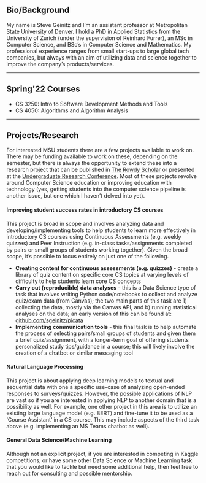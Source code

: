 
## Bio/Background
My name is Steve Geinitz and I’m an assistant professor at Metropolitan State University of Denver. I hold a PhD in Applied Statistics from the University of Zurich (under the supervision of Reinhard Furrer), an MSc in Computer Science, and BSc’s in Computer Science and Mathematics. My professional experience ranges from small start-ups to large global tech companies, but always with an aim of utilizing data and science together to improve the company’s products/services. 

___

## Spring'22 Courses
- CS 3250: Intro to Software Development Methods and Tools
- CS 4050: Algorithms and Algorithm Analysis

___

## Projects/Research
For interested MSU students there are a few projects available to work on. There may be funding available to work on these, depending on the semester, but there is always the opportunity to extend these into a research project that can be published in [The Rowdy Scholar](https://www.msudenver.edu/rowdy-scholar/) or presented at the [Undergraduate Research Conference](https://www.msudenver.edu/undergraduate-research-creative-scholarship-program/undergraduate-research-conference/). Most of these projects revolve around Computer Science education or improving education with technology (yes, getting students into the computer science pipeline is another issue, but one which I haven’t delved into yet).


#### Improving student success rates in introductory CS courses
This project is broad in scope and involves analyzing data and developing/implementing tools to help students to learn more effectively in introductory CS courses using Continuous Assessments (e.g. weekly quizzes) and Peer Instruction (e.g. in-class tasks/assignments completed by pairs or small groups of students working together). Given the broad scope, it’s possible to focus entirely on just one of the following.

- **Creating content for continuous assessments (e.g. quizzes)** - create a library of quiz content on specific core CS topics at varying levels of difficulty to help students learn core CS concepts
- **Carry out (reproducible) data analyses** - this is a Data Science type of task that involves writing Python code/notebooks to collect and analyze quiz/exam data (from Canvas); the two main parts of this task are 1) collecting the data, mostly via the Canvas API, and b) running statistical analyses on the data; an early version of this can be found at: [github.com/sgeinitz/picata](https://github.com/sgeinitz/picata)
- **Implementing communication tools** - this final task is to help automate the process of selecting pairs/small groups of students and given them a brief quiz/assignment, with a longer-term goal of offering students personalized study tips/guidance in a course; this will likely involve the creation of a chatbot or similar messaging tool


#### Natural Language Processing
This project is about applying deep learning models to textual and sequential data with one a specific use-case of analyzing open-ended responses to surveys/quizzes. However, the possible applications of NLP are vast so if you are interested in applying NLP to another domain that is a possibility as well. For example, one other project in this area is to utilize an existing large language model (e.g. BERT) and fine-tune it to be used as a ‘Course Assistant’ in a CS course. This may include aspects of the third task above (e.g. implementing an MS Teams chatbot as well).


#### General Data Science/Machine Learning
Although not an explicit project, if you are interested in competing in Kaggle competitions, or have some other Data Science or Machine Learning task that you would like to tackle but need some additional help, then feel free to reach out for consulting and possible mentorship. 
